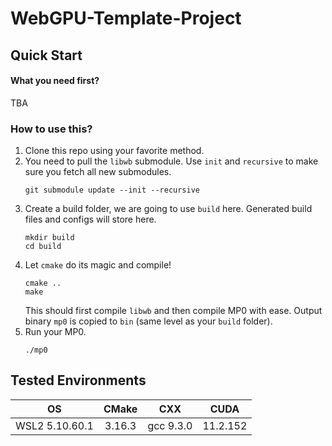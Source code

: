 # WebGPU-Template-Project

## Quick Start
#### What you need first?
TBA

### How to use this?
1) Clone this repo using your favorite method.
2) You need to pull the `libwb` submodule. Use `init` and `recursive` to make sure you fetch all new submodules.
    ```
    git submodule update --init --recursive
    ```
3) Create a build folder, we are going to use `build` here. Generated build files and configs will store here.
    ```
    mkdir build
    cd build
    ```
4) Let `cmake` do its magic and compile!
    ```
    cmake ..
    make
    ```
   This should first compile `libwb` and then compile MP0 with ease.
   Output binary `mp0` is copied to `bin` (same level as your `build` folder).
5) Run your MP0.
   ```
   ./mp0
   ```

## Tested Environments
| OS | CMake | CXX | CUDA |
| :-: | :-: | :-: | :-: |
| WSL2 5.10.60.1 | 3.16.3 | gcc 9.3.0 | 11.2.152 |
